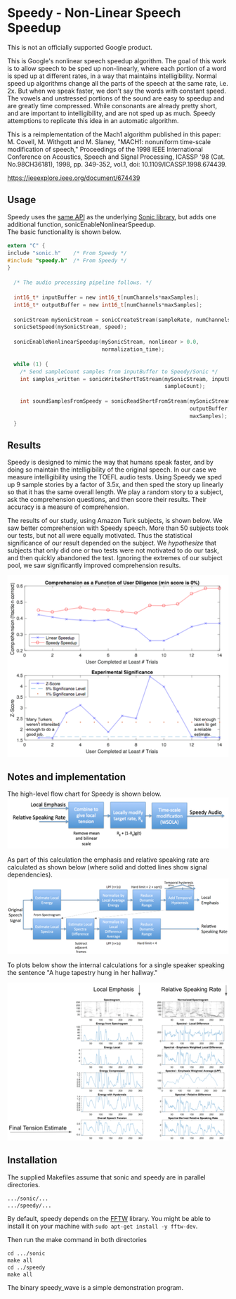 # Speedy - Non-Linear Speech Speedup

This is not an officially supported Google product.

This is Google's nonlinear speech speedup algorithm. The goal of this work is to
allow speech to be sped up non-linearly, where each portion of a word is sped up
at different rates, in a way that maintains intelligibility. Normal speed up
algorithms change all the parts of the speech at the same rate, i.e. 2x. But
when we speak faster, we don't say the words with constant speed. The vowels and
unstressed portions of the sound are easy to speedup and are greatly time
compressed. While consonants are already pretty short, and are important to
intelligibility, and are not sped up as much. Speedy attemptions to replicate
this idea in an automatic algorithm.

This is a reimplementation of the Mach1 algorithm published in this paper: M.
Covell, M. Withgott and M. Slaney, "MACH1: nonuniform time-scale modification of
speech," Proceedings of the 1998 IEEE International Conference on Acoustics,
Speech and Signal Processing, ICASSP '98 (Cat. No.98CH36181), 1998, pp. 349-352,
vol.1, doi: 10.1109/ICASSP.1998.674439.

https://ieeexplore.ieee.org/document/674439

## Usage

Speedy uses the
[same API](https://android.googlesource.com/platform/external/sonic/+/refs/heads/master/doc/index.md)
as the underlying [Sonic library](https://github.com/waywardgeek/sonic), but
adds one additional function, sonicEnableNonlinearSpeedup. \
The basic functionality is shown below.

```c
extern "C" {
include "sonic.h"    /* From Speedy */
#include "speedy.h"  /* From Speedy */
}

  /* The audio processing pipeline follows. */

  int16_t* inputBuffer = new int16_t[numChannels*maxSamples];
  int16_t* outputBuffer = new int16_t[numChannels*maxSamples];

  sonicStream mySonicStream = sonicCreateStream(sampleRate, numChannels);
  sonicSetSpeed(mySonicStream, speed);

  sonicEnableNonlinearSpeedup(mySonicStream, nonlinear > 0.0,
                              normalization_time);

  while (1) {
    /* Send sampleCount samples from inputBuffer to Speedy/Sonic */
    int samples_written = sonicWriteShortToStream(mySonicStream, inputBuffer,
                                                  sampleCount);

    int soundSamplesFromSpeedy = sonicReadShortFromStream(mySonicStream,
                                                          outputBuffer,
                                                          maxSamples);
  }
```

## Results

Speedy is designed to mimic the way that humans speak faster, and by doing so
maintain the intelligibility of the original speech. In our case we measure
intelligibility using the TOEFL audio tests. Using Speedy we sped up 9 sample
stories by a factor of 3.5x, and then sped the story up linearly so that it has
the same overall length. We play a random story to a subject, ask the
comprehension questions, and then score their results. Their accuracy is a
measure of comprehension.

The results of our study, using Amazon Turk subjects, is shown below. We saw
better comprehension with Speedy speech. More than 50 subjects took our tests,
but not all were equally motivated. Thus the statistical significance of our
result depended on the subject. We *hypothesize* that subjects that only did one
or two tests were not motivated to do our task, and then quickly abandoned the
test. Ignoring the extremes of our subject pool, we saw significantly improved
comprehension results.

![Speedy comprehension test results](g3doc/SpeedyComprehension.png)

## Notes and implementation

The high-level flow chart for Speedy is shown below.
![Speedy speed control](g3doc/SpeedySpeedControl.png)

As part of this calculation the emphasis and relative speaking rate are
calculated as shown below (where solid and dotted lines show signal
dependencies). ![Speedy emphasis and speed](g3doc/SpeedyFlowchart.png)

To plots below show the internal calculations for a single speaker speaking the
sentence "A huge tapestry hung in her hallway."

![Speedy internal calculations](g3doc/SpeedyInternalCalculations.png)

## Installation

The supplied Makefiles assume that sonic and speedy are in parallel directories.

```
.../sonic/...
.../speedy/...
```

By default, speedy depends on the [FFTW](https://www.fftw.org/) library.
You might be able to install it on your machine with `sudo apt-get install -y
fftw-dev`.

Then run the make command in both directories

```
cd .../sonic
make all
cd ../speedy
make all
```

The binary speedy_wave is a simple demonstration program.
